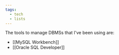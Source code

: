 ```yaml
---
tags:
  - tech
  - lists
---
```

The tools to manage DBMSs that I've been using are:
- [[MySQL Workbench]]
- [[Oracle SQL Developer]]